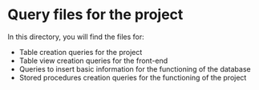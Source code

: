 # Query files for the project

In this directory, you will find the files for:
- Table creation queries for the project
- Table view creation queries for the front-end
- Queries to insert basic information for the functioning of the database
- Stored procedures creation queries for the functioning of the project